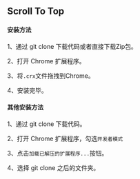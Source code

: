 ## Scroll To Top

#### 安装方法

1、通过 git clone 下载代码或者直接下载Zip包。

2、打开 Chrome 扩展程序。

3、将`.crx`文件拖拽到Chrome。

4、安装完毕。


#### 其他安装方法

1、通过 git clone 下载代码。

2、打开 Chrome 扩展程序，勾选`开发者模式`

3、点击`加载已解压的扩展程序...`按钮。

4、选择 git clone 之后的文件夹。
